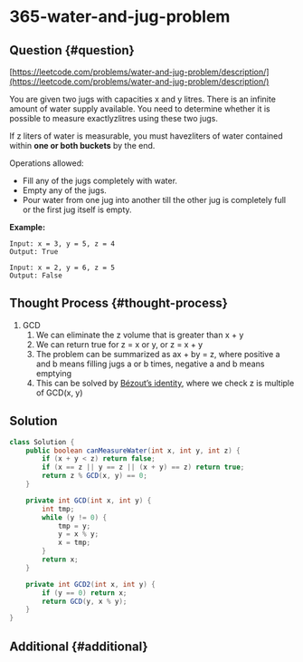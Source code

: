 # 365-water-and-jug-problem

## Question {#question}

[https://leetcode.com/problems/water-and-jug-problem/description/](https://leetcode.com/problems/water-and-jug-problem/description/)

You are given two jugs with capacities x and y litres. There is an infinite amount of water supply available. You need to determine whether it is possible to measure exactlyzlitres using these two jugs.

If z liters of water is measurable, you must havezliters of water contained within **one or both buckets** by the end.

Operations allowed:

* Fill any of the jugs completely with water.
* Empty any of the jugs.
* Pour water from one jug into another till the other jug is completely full or the first jug itself is empty.

**Example:**

```text
Input: x = 3, y = 5, z = 4
Output: True
```

```text
Input: x = 2, y = 6, z = 5
Output: False
```

## Thought Process {#thought-process}

1. GCD
   1. We can eliminate the z volume that is greater than x + y
   2. We can return true for z = x or y, or z = x + y
   3. The problem can be summarized as ax + by = z, where positive a and b means filling jugs a or b times, negative a and b means emptying
   4. This can be solved by [Bézout’s identity](https://en.wikipedia.org/wiki/Bézout's_identity), where we check z is multiple of GCD\(x, y\)

## Solution

```java
class Solution {
    public boolean canMeasureWater(int x, int y, int z) {
        if (x + y < z) return false;
        if (x == z || y == z || (x + y) == z) return true;
        return z % GCD(x, y) == 0;
    }

    private int GCD(int x, int y) {
        int tmp;
        while (y != 0) {
            tmp = y;
            y = x % y;
            x = tmp;
        }
        return x;
    }

    private int GCD2(int x, int y) {
        if (y == 0) return x;
        return GCD(y, x % y);
    }
}
```

## Additional {#additional}

